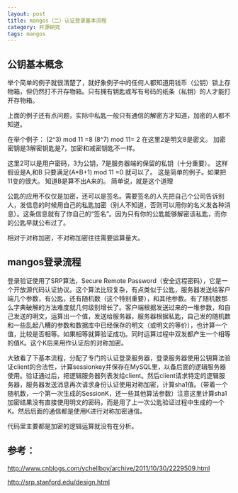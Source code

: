 ```yaml
---
layout: post
title: mangos（二）认证登录基本流程
category: 开源研究
tags: mangos
---
```


## 公钥基本概念

举个简单的例子就很清楚了，就好象例子中的任何人都知道用钱币（公钥）锁上存物箱，但仍然打不开存物箱。只有拥有钥匙或写有号码的纸条（私钥）的人才能打开存物箱。

上面的例子还有点问题，实际中私匙一般只有通信的解密方才知道，加密的人都不知道。

在举个例子：
(2^3) mod 11 =8
(8^7) mod 11= 2
在这里2是明文8是密文。
加密密钥是3解密钥匙是7，加密和减密钥匙不一样。

这里2可以是用户密码，3为公钥，7是服务器端的保留的私钥（十分重要）。 这样
假设是A,和B
只要满足(A*B+1) mod 11 =0  就可以了。
这是简单的例子。如果把11变的很大。
知道B是算不出A来的。
简单说，就是这个道理

公匙的应用不仅仅是加密，还可以是签名。需要签名的人先把自己个公司告诉别人，发信息的时候用自己的私匙加密（别人不知道，否则可以用你的名义发各种消息）。这条信息就有了你自己的“签名”。因为只有你的公匙能够解密该私匙，而你的公匙早就公布过了。

相对于对称加密，不对称加密往往需要运算量大。


## mangos登录流程
登录验证使用了SRP算法，Secure Remote Password（安全远程密码），它是一个开放源代码认证协议。这个算法比较复杂，有点类似于公匙，服务器发送给客户端几个参数，有公匙，还有随机数（这个特别重要），和其他参数。有了随机数那么字典破解的方法难度就几何级别增长了。客户端根据发送过来的一堆参数，和自己发送的明文，运算出一个值，发送给服务器，服务器根据私匙，自己发的随机数和一些乱起八糟的参数和数据库中已经保存的明文（或明文的等价），也计算一个值，比较是否相等。如果相等就算验证成功。同时运算过程中双发都产生一个相等的值K。这个K后来用作认证后的对称加密。

大致看了下基本流程，分配了专门的认证登录服务器，登录服务器使用公钥算法验证client的合法性，计算sessionkey并保存在MySQL里，以备后面的逻辑服务器使用。验证通过后，把逻辑服务器列表发给client。然后client请求特定的逻辑服务器，服务器发送消息再次请求身份认证使用对称加密，计算sha1值。（带着一个随机数，一个第一次生成的SessionK，还一些其他算法参数）注意这里计算sha1加密结果没有直接使用明文的密码，而是用了上一次公匙验证过程中生成的一个K。然后后面的通信都是使用K进行对称加密通信。

代码里主要都是加密的逻辑运算就没有在分析。

## 参考：
http://www.cnblogs.com/ychellboy/archive/2011/10/30/2229509.html

http://srp.stanford.edu/design.html

